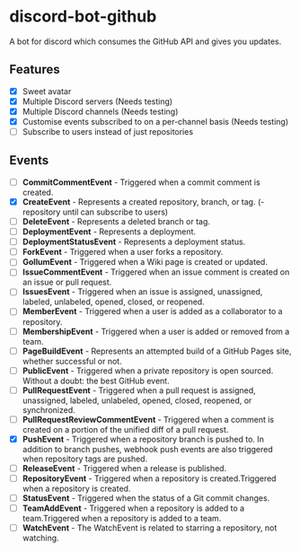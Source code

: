 # discord-bot-github
A bot for discord which consumes the GitHub API and gives you updates.

## Features
- [x] Sweet avatar
- [x] Multiple Discord servers (Needs testing)
- [x] Multiple Discord channels (Needs testing)
- [x] Customise events subscribed to on a per-channel basis (Needs testing)
- [ ] Subscribe to users instead of just repositories

## Events
- [ ] __CommitCommentEvent__ - Triggered when a commit comment is created.
- [x] __CreateEvent__ - Represents a created repository, branch, or tag. (-repository until can subscribe to users)
- [ ] __DeleteEvent__ - Represents a deleted branch or tag.
- [ ] __DeploymentEvent__ - Represents a deployment.
- [ ] __DeploymentStatusEvent__ - Represents a deployment status.
- [ ] __ForkEvent__ - Triggered when a user forks a repository.
- [ ] __GollumEvent__ - Triggered when a Wiki page is created or updated.
- [ ] __IssueCommentEvent__ - Triggered when an issue comment is created on an issue or pull request.
- [ ] __IssuesEvent__ - Triggered when an issue is assigned, unassigned, labeled, unlabeled, opened, closed, or reopened.
- [ ] __MemberEvent__ - Triggered when a user is added as a collaborator to a repository.
- [ ] __MembershipEvent__ - Triggered when a user is added or removed from a team.
- [ ] __PageBuildEvent__ - Represents an attempted build of a GitHub Pages site, whether successful or not.
- [ ] __PublicEvent__ - Triggered when a private repository is open sourced. Without a doubt: the best GitHub event.
- [ ] __PullRequestEvent__ - Triggered when a pull request is assigned, unassigned, labeled, unlabeled, opened, closed, reopened, or synchronized.
- [ ] __PullRequestReviewCommentEvent__ - Triggered when a comment is created on a portion of the unified diff of a pull request.
- [x] __PushEvent__ - Triggered when a repository branch is pushed to. In addition to branch pushes, webhook push events are also triggered when repository tags are pushed.
- [ ] __ReleaseEvent__ - Triggered when a release is published.
- [ ] __RepositoryEvent__ - Triggered when a repository is created.Triggered when a repository is created.
- [ ] __StatusEvent__ - Triggered when the status of a Git commit changes.
- [ ] __TeamAddEvent__ - Triggered when a repository is added to a team.Triggered when a repository is added to a team.
- [ ] __WatchEvent__ - The WatchEvent is related to starring a repository, not watching.
